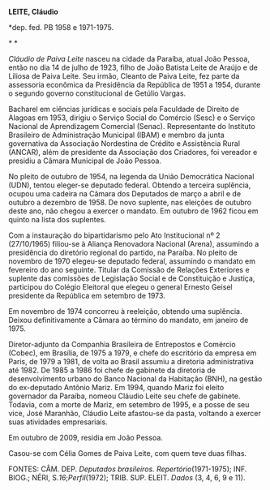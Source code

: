 **LEITE, Cláudio**

\*dep. fed. PB 1958 e 1971-1975.

* *

*Cláudio de Paiva Leite* nasceu na cidade da Paraíba, atual João Pessoa,
então no dia 14 de julho de 1923, filho de João Batista Leite de Araújo
e de Liliosa de Paiva Leite. Seu irmão, Cleanto de Paiva Leite, fez
parte da assessoria econômica da Presidência da República de 1951 a
1954, durante o segundo governo constitucional de Getúlio Vargas.

Bacharel em ciências jurídicas e sociais pela Faculdade de Direito de
Alagoas em 1953, dirigiu o Serviço Social do Comércio (Sesc) e o Serviço
Nacional de Aprendizagem Comercial (Senac). Representante do Instituto
Brasileiro de Administração Municipal (IBAM) e membro da junta
governativa da Associação Nordestina de Crédito e Assistência Rural
(ANCAR), além de presidente da Associação dos Criadores, foi vereador e
presidiu a Câmara Municipal de João Pessoa.

No pleito de outubro de 1954, na legenda da União Democrática Nacional
(UDN), tentou eleger-se deputado federal. Obtendo a terceira suplência,
ocupou uma cadeira na Câmara dos Deputados de março a abril e de outubro
a dezembro de 1958. De novo suplente, nas eleições de outubro deste ano,
não chegou a exercer o mandato. Em outubro de 1962 ficou em quinto na
lista dos suplentes.

Com a instauração do bipartidarismo pelo Ato Institucional nº 2
(27/10/1965) filiou-se à Aliança Renovadora Nacional (Arena), assumindo
a presidência do diretório regional do partido, na Paraíba. No pleito de
novembro de 1970 elegeu-se deputado federal, assumindo o mandato em
fevereiro do ano seguinte. Titular da Comissão de Relações Exteriores e
suplente das comissões de Legislação Social e de Constituição e Justiça,
participou do Colégio Eleitoral que elegeu o general Ernesto Geisel
presidente da República em setembro de 1973.

Em novembro de 1974 concorreu à reeleição, obtendo uma suplência. Deixou
definitivamente a Câmara ao término do mandato, em janeiro de 1975.

Diretor-adjunto da Companhia Brasileira de Entrepostos e Comércio
(Cobec), em Brasília, de 1975 a 1979, e chefe do escritório da empresa
em Paris, de 1979 a 1981, de volta ao Brasil assumiu a diretoria
administrativa até 1982. De 1985 a 1986 foi chefe de gabinete da
diretoria de desenvolvimento urbano do Banco Nacional da Habitação
(BNH), na gestão do ex-deputado Antônio Mariz. Em 1994, quando Mariz foi
eleito governador da Paraíba, nomeou Cláudio Leite seu chefe de
gabinete. Todavia, com a morte de Mariz, em setembro de 1995, e a posse
de seu vice, José Maranhão, Cláudio Leite afastou-se da pasta, voltando
a exercer suas atividades empresariais.

Em outubro de 2009, residia em João Pessoa.

Casou-se com Célia Gomes de Paiva Leite, com quem teve duas filhas.

FONTES: CÂM. DEP. *Deputados brasileiros. Repertório*(1971-1975); INF.
BIOG.; NÉRI, S.*16*;*Perfil*(1972); TRIB. SUP. ELEIT. *Dados* (3, 4, 6,
9 e 11).

 

 
